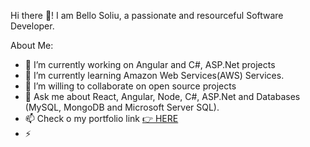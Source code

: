 Hi there 👋!
I am Bello Soliu, a passionate and resourceful Software Developer.

About Me:

- 🔭 I’m currently working on Angular and C#, ASP.Net projects
- 🌱 I’m currently learning Amazon Web Services(AWS) Services.
- 👯 I’m willing to collaborate on open source projects
- 💬 Ask me about React, Angular, Node, C#, ASP.Net and Databases (MySQL, MongoDB and Microsoft Server SQL).
- 📫 Check o my portfolio link <a href="https://techflow21.github.io/sobportfolio/"> 👉 HERE</a>
- ⚡ 
